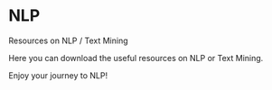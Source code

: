 # NLP
Resources on NLP / Text Mining

Here you can download the useful resources on NLP or Text Mining.

Enjoy your journey to NLP!

